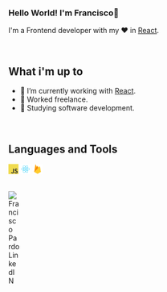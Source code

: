 ### Hello World! I'm Francisco👋
I'm a Frontend developer with my ♥ in [React](https://reactjs.org).

<br />


## What i'm up to


- 🌱 I’m currently working with [React](https://reactjs.org).
- 🔭 Worked freelance.
- 💬 Studying software development.

<br />

## Languages and Tools
<code><img height="20" src="https://raw.githubusercontent.com/github/explore/80688e429a7d4ef2fca1e82350fe8e3517d3494d/topics/javascript/javascript.png"></code>
<code><img height="20" src="https://raw.githubusercontent.com/github/explore/80688e429a7d4ef2fca1e82350fe8e3517d3494d/topics/react/react.png"></code>
<code><img height="20" src="https://raw.githubusercontent.com/github/explore/80688e429a7d4ef2fca1e82350fe8e3517d3494d/topics/firebase/firebase.png"></code>

<br/>

<a href="https://www.linkedin.com/in/francisco-santiago-pardo">
<img align="left" alt="Francisco Pardo LinkedIN" width="22px" src="https://icongr.am/fontawesome/linkedin.svg?size=128&color=70c8ff" />
</a>
